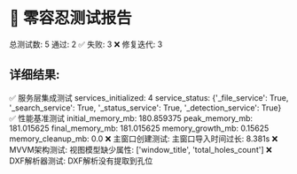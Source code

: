 
🎯 零容忍测试报告
==================

总测试数: 5
通过: 2 ✅
失败: 3 ❌
修复迭代: 3

详细结果:
---------
✅ 服务层集成测试
   services_initialized: 4
   service_status: {'_file_service': True, '_search_service': True, '_status_service': True, '_detection_service': True}
✅ 性能基准测试
   initial_memory_mb: 180.859375
   peak_memory_mb: 181.015625
   final_memory_mb: 181.015625
   memory_growth_mb: 0.15625
   memory_cleanup_mb: 0.0
❌ 主窗口创建测试: 主窗口导入时间过长: 8.381s
❌ MVVM架构测试: 视图模型缺少属性: ['window_title', 'total_holes_count']
❌ DXF解析器测试: DXF解析没有提取到孔位
